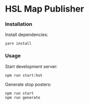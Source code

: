 HSL Map Publisher
====================

### Installation

Install dependencies:

```
yarn install
```

### Usage

Start development server:
```
npm run start:hot
```

Generate stop posters:
```
npm run start
npm run generate
```
